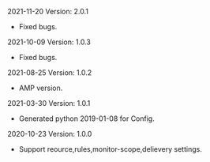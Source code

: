 2021-11-20 Version: 2.0.1
- Fixed bugs.

2021-10-09 Version: 1.0.3
- Fixed bugs.

2021-08-25 Version: 1.0.2
- AMP version.

2021-03-30 Version: 1.0.1
- Generated python 2019-01-08 for Config.

2020-10-23 Version: 1.0.0
- Support reource,rules,monitor-scope,delievery settings.


